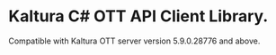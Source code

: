 # Kaltura C# OTT API Client Library.
Compatible with Kaltura OTT server version 5.9.0.28776 and above.
